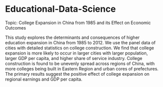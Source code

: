 # Educational-Data-Science
Topic:
College Expansion in China from 1985 and its Effect on Economic Outcomes

This study explores the determinants and consequences of higher education
expansion in China from 1985 to 2012. We use the panel data of cities with detailed
statistics on college construction. We find that college expansion is more likely to occur in
larger cities with larger population, larger GDP per capita, and higher share of service
industry. College construction is found to be unevenly spread across regions of China, with
more colleges being built in Eastern Region and urban cores of prefectures. The primary
results suggest the positive effect of college expansion on regional earnings and GDP per
capita.
